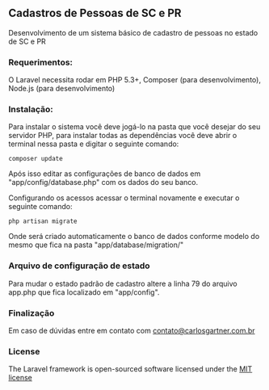 ## Cadastros de Pessoas de SC e PR

Desenvolvimento de um sistema básico de cadastro de pessoas no estado de SC e PR

### Requerimentos:

O Laravel necessita rodar em PHP 5.3+, Composer (para desenvolvimento), Node.js (para desenvolvimento)

### Instalação:

Para instalar o sistema você deve jogá-lo na pasta que você desejar do seu servidor PHP, para instalar todas as dependências você deve abrir o terminal nessa pasta e digitar o seguinte comando:

    composer update

Após isso editar as configurações de banco de dados em "app/config/database.php" com os dados do seu banco.

Configurando os acessos acessar o terminal novamente e executar o seguinte comando:

    php artisan migrate

Onde será criado automaticamente o banco de dados conforme modelo do mesmo que fica na pasta "app/database/migration/"

### Arquivo de configuração de estado

Para mudar o estado padrão de cadastro altere a linha 79 do arquivo app.php que fica localizado em "app/config".

### Finalização

Em caso de dúvidas entre em contato com contato@carlosgartner.com.br

### License

The Laravel framework is open-sourced software licensed under the [MIT license](http://opensource.org/licenses/MIT)
